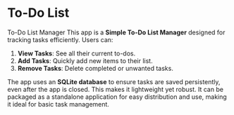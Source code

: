 # To-Do List
To-Do List Manager
This app is a **Simple To-Do List Manager** designed for tracking tasks efficiently. Users can:

1. **View Tasks**: See all their current to-dos.
2. **Add Tasks**: Quickly add new items to their list.
3. **Remove Tasks**: Delete completed or unwanted tasks.

The app uses an **SQLite database** to ensure tasks are saved persistently, even after the app is closed. This makes it lightweight yet robust. It can be packaged as a standalone application for easy distribution and use, making it ideal for basic task management.
